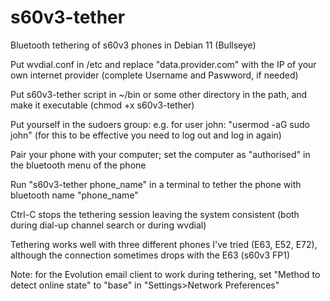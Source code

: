 # s60v3-tether
Bluetooth tethering of s60v3 phones in Debian 11 (Bullseye)

Put wvdial.conf in /etc and replace "data.provider.com" with the IP of your own internet provider (complete Username and Paswword, if needed)

Put s60v3-tether script in ~/bin or some other directory in the path, and make it executable (chmod +x s60v3-tether)

Put yourself in the sudoers group: e.g. for user john: "usermod -aG sudo john" (for this to be effective you need to log out and log in again)

Pair your phone with your computer; set the computer as "authorised" in the bluetooth menu of the phone

Run "s60v3-tether phone_name" in a terminal to tether the phone with bluetooth name "phone_name"

Ctrl-C stops the tethering session leaving the system consistent (both during dial-up channel search or during wvdial)

Tethering works well with three different phones I've tried (E63, E52, E72), although the connection sometimes drops with the E63 (s60v3 FP1)

Note: for the Evolution email client to work during tethering, set "Method to detect online state" to "base" in "Settings>Network Preferences" 
